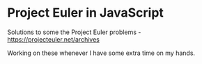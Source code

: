 # Project Euler in JavaScript
Solutions to some the Project Euler problems - https://projecteuler.net/archives

Working on these whenever I have some extra time on my hands.
